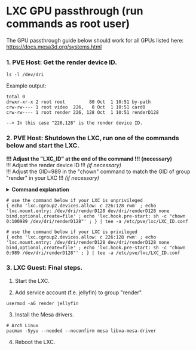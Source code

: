 # LXC GPU passthrough (run commands as root user)

The GPU passthrough guide below should work for all GPUs listed here: https://docs.mesa3d.org/systems.html

### 1. PVE Host: Get the render device ID.

  ```
  ls -l /dev/dri
  ```

  Example output:
  ```
  total 0
  drwxr-xr-x 2 root root         80 Oct  1 10:51 by-path
  crw-rw---- 1 root video  226,   0 Oct  1 10:51 card0
  crw-rw---- 1 root render 226, 128 Oct  1 10:51 renderD128
  
  --> In this case "226,128" is the render device ID.
  ```

### 2. PVE Host: Shutdown the LXC, run one of the commands below and start the LXC.

  **!!! Adjust the "LXC_ID" at the end of the command !!! (necessary)**\
  !!! Adjust the render device ID !!! *(if necessary)*\
  !!! Adjust the GID=989 in the "chown" command to match the GID of group "render" in your LXC !!! *(if necessary)*

  <details>
  <summary><b>Command explanation</b></summary>
    
    1. Grant the LXC access to the render device of the PVE host.
           lxc.cgroup2.devices.allow: c 226:128 rwm
    2. Mount the render device in the LXC.
           lxc.mount.entry: /dev/dri/renderD128 dev/dri/renderD128 none bind,optional,create=file
    3. Change UID and GID of the render device to root:render on the PVE host during each start of the LXC.
           lxc.hook.pre-start: sh -c "chown 0:100989 /dev/dri/renderD128"
  </details>

  ```
  # use the command below if your LXC is unprivileged
  { echo 'lxc.cgroup2.devices.allow: c 226:128 rwm' ; echo 'lxc.mount.entry: /dev/dri/renderD128 dev/dri/renderD128 none bind,optional,create=file' ; echo 'lxc.hook.pre-start: sh -c "chown 0:100989 /dev/dri/renderD128"' ; } | tee -a /etc/pve/lxc/LXC_ID.conf
  
  # use the command below if your LXC is privileged
  { echo 'lxc.cgroup2.devices.allow: c 226:128 rwm' ; echo 'lxc.mount.entry: /dev/dri/renderD128 dev/dri/renderD128 none bind,optional,create=file' ; echo 'lxc.hook.pre-start: sh -c "chown 0:989 /dev/dri/renderD128"' ; } | tee -a /etc/pve/lxc/LXC_ID.conf
  ```

### 3. LXC Guest: Final steps.

  1. Start the LXC.

  2. Add service account (f.e. jellyfin) to group "render".

  ```
  usermod -aG render jellyfin
  ```

  3. Install the Mesa drivers.
  ```
  # Arch Linux
  pacman -Syyu --needed --noconfirm mesa libva-mesa-driver
  ```

  4. Reboot the LXC.
